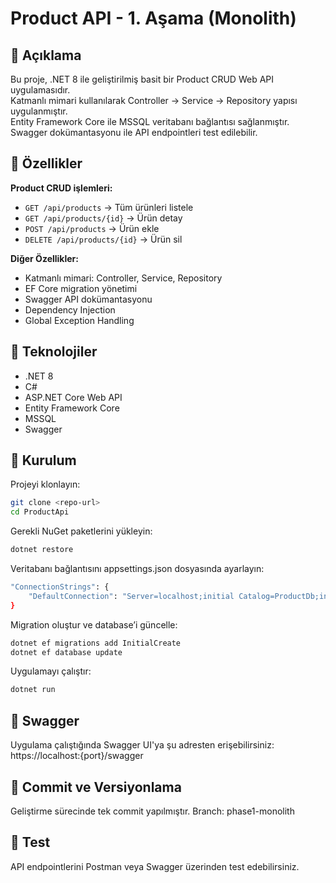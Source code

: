 # Product API - 1. Aşama (Monolith)

## 🔹 Açıklama

Bu proje, .NET 8 ile geliştirilmiş basit bir Product CRUD Web API uygulamasıdır.  
Katmanlı mimari kullanılarak Controller → Service → Repository yapısı uygulanmıştır.  
Entity Framework Core ile MSSQL veritabanı bağlantısı sağlanmıştır.  
Swagger dokümantasyonu ile API endpointleri test edilebilir.

## 🔹 Özellikler

**Product CRUD işlemleri:**

- `GET /api/products` → Tüm ürünleri listele  
- `GET /api/products/{id}` → Ürün detay  
- `POST /api/products` → Ürün ekle  
- `DELETE /api/products/{id}` → Ürün sil  

**Diğer Özellikler:**

- Katmanlı mimari: Controller, Service, Repository  
- EF Core migration yönetimi  
- Swagger API dokümantasyonu  
- Dependency Injection  
- Global Exception Handling  

## 🔹 Teknolojiler

- .NET 8 
- C#  
- ASP.NET Core Web API  
- Entity Framework Core  
- MSSQL  
- Swagger  

## 🔹 Kurulum

Projeyi klonlayın:

```bash
git clone <repo-url>
cd ProductApi
````

Gerekli NuGet paketlerini yükleyin:

```bash
dotnet restore
````
Veritabanı bağlantısını appsettings.json dosyasında ayarlayın:

```bash
"ConnectionStrings": {
    "DefaultConnection": "Server=localhost;initial Catalog=ProductDb;integrated Security=true;TrustServerCertificate=true"
}
````
Migration oluştur ve database’i güncelle:

```bash
dotnet ef migrations add InitialCreate
dotnet ef database update
````
Uygulamayı çalıştır:

````bash
dotnet run
````

##  🔹 Swagger

Uygulama çalıştığında Swagger UI'ya şu adresten erişebilirsiniz:
https://localhost:{port}/swagger

##  🔹 Commit ve Versiyonlama

Geliştirme sürecinde tek commit yapılmıştır.
Branch: phase1-monolith

##  🔹 Test

API endpointlerini Postman veya Swagger üzerinden test edebilirsiniz.
